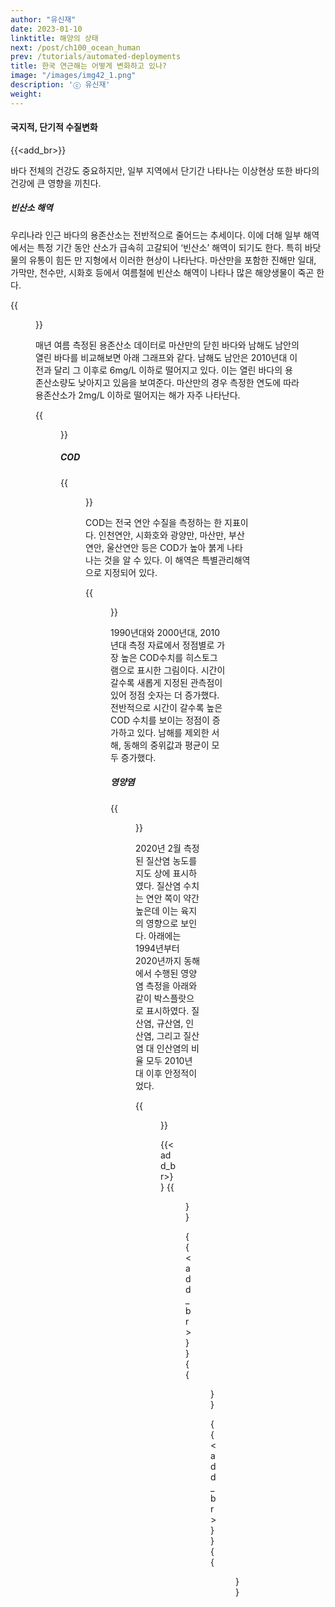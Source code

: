 ```yaml
---
author: "유신재"
date: 2023-01-10
linktitle: 해양의 상태
next: /post/ch100_ocean_human
prev: /tutorials/automated-deployments
title: 한국 연근해는 어떻게 변화하고 있나?
image: "/images/img42_1.png"
description: 'ⓒ 유신재'
weight:
---
```


#### 국지적, 단기적 수질변화
{{<add_br>}}

바다 전체의 건강도 중요하지만, 일부 지역에서 단기간 나타나는 이상현상 또한 바다의 건강에 큰 영향을 끼친다.

##### 빈산소 해역


우리나라 인근 바다의 용존산소는 전반적으로 줄어드는 추세이다. 이에 더해 일부 해역에서는 특정 기간 동안 산소가 급속히 고갈되어 ‘빈산소’ 해역이 되기도 한다. 특히 바닷물의 유통이 힘든 만 지형에서 이러한 현상이 나타난다. 마산만을 포함한 진해만 일대, 가막만, 천수만, 시화호 등에서 여름철에 빈산소 해역이 나타나 많은 해양생물이 죽곤 한다. 

{{<figure src="/images/img42_2.png" caption="ⓒ 유신재">}}

매년 여름 측정된 용존산소 데이터로 마산만의 닫힌 바다와 남해도 남안의 열린 바다를 비교해보면 아래 그래프와 같다. 남해도 남안은 2010년대 이전과 달리 그 이후로 6mg/L 이하로 떨어지고 있다. 이는 열린 바다의 용존산소량도 낮아지고 있음을 보여준다. 마산만의 경우 측정한 연도에 따라 용존산소가 2mg/L 이하로 떨어지는 해가 자주 나타난다. 

{{<figure src="/images/img42_3.png" caption="ⓒ 유신재">}}


##### COD


{{<figure src="/images/img42_4.png" caption="ⓒ 유신재">}}

COD는 전국 연안 수질을 측정하는 한 지표이다. 인천연안, 시화호와 광양만, 마산만, 부산연안, 울산연안 등은 COD가 높아 붉게 나타나는 것을 알 수 있다. 이 해역은 특별관리해역으로 지정되어 있다. 


{{<figure src="/images/img42_5.png" caption="ⓒ 유신재">}}

1990년대와 2000년대, 2010년대 측정 자료에서 정점별로 가장 높은 COD수치를 히스토그램으로 표시한 그림이다. 시간이 갈수록 새롭게 지정된 관측점이 있어 정점 숫자는 더 증가했다. 전반적으로 시간이 갈수록 높은 COD 수치를 보이는 정점이 증가하고 있다. 남해를 제외한 서해, 동해의 중위값과 평균이 모두 증가했다. 


##### 영양염

{{<figure src="/images/img42_6.png" caption="ⓒ 유신재">}}



2020년 2월 측정된 질산염 농도를 지도 상에 표시하였다. 질산염 수치는 연안 쪽이 약간 높은데 이는 육지의 영향으로 보인다. 
아래에는 1994년부터 2020년까지 동해에서 수행된 영양염 측정을 아래와 같이 박스플랏으로 표시하였다. 질산염, 규산염, 인산염, 그리고 질산염 대 인산염의 비율 모두 2010년대 이후 안정적이었다.


{{<figure src="/images/img42_7.png" caption="ⓒ 유신재">}}

{{<add_br>}}
{{<figure src="/images/img42_8.png" caption="ⓒ 유신재">}}

{{<add_br>}}
{{<figure src="/images/img42_9.png" caption="ⓒ 유신재">}}

{{<add_br>}}
{{<figure src="/images/img42_10.png" caption="ⓒ 유신재">}}